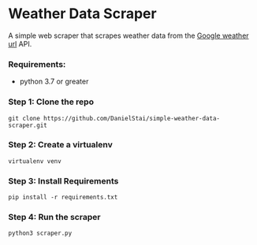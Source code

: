# Weather Data Scraper

A simple web scraper that scrapes weather data from the [Google weather url](https://www.google.com/search?q=weather) API.




### Requirements:

- python 3.7 or greater



### Step 1: Clone the repo

```
git clone https://github.com/DanielStai/simple-weather-data-scraper.git
```


### Step 2: Create a virtualenv

```
virtualenv venv
```


### Step 3: Install Requirements

```
pip install -r requirements.txt
```


### Step 4: Run the scraper

```
python3 scraper.py
```